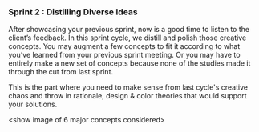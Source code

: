 ### Sprint 2 : Distilling Diverse Ideas

After showcasing your previous sprint, now is a good time to listen to the client’s feedback. In this sprint cycle, we distill and polish those creative concepts. You may augment a few concepts to fit it according to what you’ve learned from your previous sprint meeting. Or you may have to entirely make a new set of concepts because none of the studies made it through the cut from last sprint.

This is the part where you need to make sense from last cycle's creative chaos and throw in rationale, design & color theories that would support your solutions.

<show image of 6 major concepts considered>